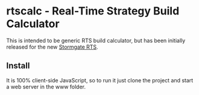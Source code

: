 # rtscalc - Real-Time Strategy Build Calculator
This is intended to be generic RTS build calculator, but has been initially released
for the new [Stormgate RTS](https://playstormgate.com/).
## Install
It is 100% client-side JavaScript, so to run it just clone the project and start a web server in the www folder.